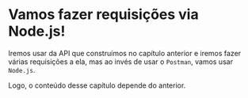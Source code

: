 # Vamos fazer requisições via Node.js!

Iremos usar da API que construímos no capítulo anterior e iremos fazer várias requisições a ela, mas ao invés de usar o `Postman`, vamos usar `Node.js`.

Logo, o conteúdo desse capítulo depende do anterior.
